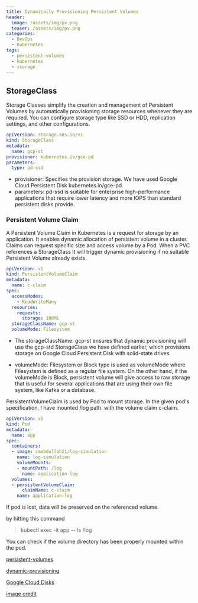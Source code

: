 ```yaml
---
title: Dynamically Provisioning Persistent Volumes
header:
  image: /assets/img/pv.png
  teaser: /assets/img/pv.png
categories:
  - DevOps
  - Kubernetes
tags:
  - persistent-volumes
  - kubernetes
  - storage
---
```

## StorageClass
Storage Classes simplify the creation and management of Persistent Volumes 
by automatically provisioning storage resources whenever they are required.
You can configure storage type like SSD or HDD, replication settings, and other configurations.

```yaml
apiVersion: storage.k8s.io/v1
kind: StorageClass
metadata:
  name: gcp-st
provisioner: kubernetes.io/gce-pd
parameters:
  type: pd-ssd
```

- provisioner: Specifies the provision storage. We have used Google Cloud Persistent Disk kubernetes.io/gce-pd.
- parameters: pd-ssd is suitable for enterprise high-performance applications that require lower latency and more IOPS than standard persistent disks provide.

### Persistent Volume Claim

A Persistent Volume Claim in Kubernetes is a request for storage by an application.
It enables dynamic allocation of persistent volume in a cluster.
Claims can request specific size and access volume by a Pod. When a PVC references a StorageClass 
It will trigger dynamic provisioning if no suitable Persistent Volume already exists.

```yaml
apiVersion: v1
kind: PersistentVolumeClaim
metadata:
  name: c-claim
spec:
  accessModes:
    - ReadWriteMany
  resources:
    requests:
      storage: 100Mi
  storageClassName: gcp-st
  volumeMode: Filesystem
```
- The storageClassName: gcp-st ensures that dynamic provisioning will use the gcp-std StorageClass we have defined earlier, 
which provisions storage on Google Cloud Persistent Disk with solid-state drives.

- volumeMode: Filesystem or Block type is used as volumeMode where Filesystem is defined as a regular file system. 
On the other hand, if the volumeMode is Block, persistent volume will give access to raw storage that is useful 
for several applications that are using their own file system, like Kafka or a database.

PersistentVolumeClaim is used by Pod to mount storage. In the given pod's specification, I have mounted /log path.
with the volume claim c-claim.

```yaml
apiVersion: v1
kind: Pod
metadata:
  name: app
spec:
  containers:
  - image: cmabdullah21/log-simulation
    name: log-simulation
    volumeMounts:
    - mountPath: /log
      name: application-log
  volumes:
  - persistentVolumeClaim:
      claimName: c-claim
    name: application-log
```

If pod is lost, data will be preserved on the referenced volume.

by hitting this command
> kubectl exec -it app -- ls /log

You can check if the volume directory has been properly mounted within the pod.

[persistent-volumes](https://kubernetes.io/docs/concepts/storage/persistent-volumes/)

[dynamic-provisioning](https://kubernetes.io/docs/concepts/storage/dynamic-provisioning/)

[Google Cloud Disks](https://cloud.google.com/compute/docs/disks)

[image credit](https://refine.dev/blog/kubernetes-persistent-volumes/#basic-explanation-of-persistent-volumes-pv-and-persistent-volume-claims-pvc)
